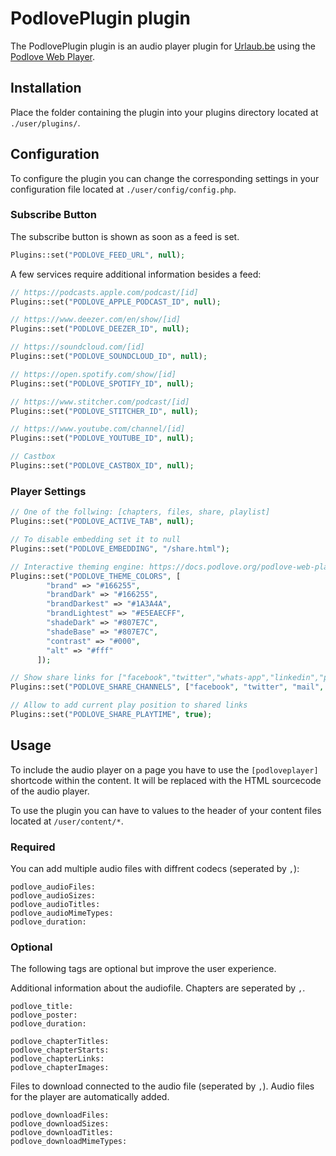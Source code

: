 #  PodlovePlugin plugin
The PodlovePlugin plugin is an audio player plugin for [Urlaub.be](https://github.com/urlaube/urlaube) using the [Podlove Web Player](https://github.com/podlove/podlove-ui).

## Installation
Place the folder containing the plugin into your plugins directory located at `./user/plugins/`.

## Configuration
To configure the plugin you can change the corresponding settings in your configuration file located at `./user/config/config.php`.

### Subscribe Button
The subscribe button is shown as soon as a feed is set.
```php
Plugins::set("PODLOVE_FEED_URL", null);
```

A few services require additional information besides a feed:

```php
// https://podcasts.apple.com/podcast/[id]
Plugins::set("PODLOVE_APPLE_PODCAST_ID", null);

// https://www.deezer.com/en/show/[id]
Plugins::set("PODLOVE_DEEZER_ID", null);

// https://soundcloud.com/[id]
Plugins::set("PODLOVE_SOUNDCLOUD_ID", null);

// https://open.spotify.com/show/[id]
Plugins::set("PODLOVE_SPOTIFY_ID", null);

// https://www.stitcher.com/podcast/[id]
Plugins::set("PODLOVE_STITCHER_ID", null);

// https://www.youtube.com/channel/[id]
Plugins::set("PODLOVE_YOUTUBE_ID", null);

// Castbox
Plugins::set("PODLOVE_CASTBOX_ID", null);
```

### Player Settings

```php
// One of the follwing: [chapters, files, share, playlist]
Plugins::set("PODLOVE_ACTIVE_TAB", null);

// To disable embedding set it to null
Plugins::set("PODLOVE_EMBEDDING", "/share.html");

// Interactive theming engine: https://docs.podlove.org/podlove-web-player/theme.html
Plugins::set("PODLOVE_THEME_COLORS", [
        "brand" => "#166255",
        "brandDark" => "#166255",
        "brandDarkest" => "#1A3A4A",
        "brandLightest" => "#E5EAECFF",
        "shadeDark" => "#807E7C",
        "shadeBase" => "#807E7C",
        "contrast" => "#000",
        "alt" => "#fff"
      ]);

// Show share links for ["facebook","twitter","whats-app","linkedin","pinterest","xing","mail","link"]
Plugins::set("PODLOVE_SHARE_CHANNELS", ["facebook", "twitter", "mail", "link", "whats-app"]);

// Allow to add current play position to shared links 
Plugins::set("PODLOVE_SHARE_PLAYTIME", true);
```

## Usage

To include the audio player on a page you have to use the `[podloveplayer]` shortcode within the content. It will be replaced with the HTML sourcecode of the audio player.

To use the plugin you can have to values to the header of your content files located at `/user/content/*`.

### Required
You can add multiple audio files with diffrent codecs (seperated by `,`):
```
podlove_audioFiles:
podlove_audioSizes:
podlove_audioTitles:
podlove_audioMimeTypes:
podlove_duration:
```

### Optional
The following tags are optional but improve the user experience.

Additional information about the audiofile. Chapters are seperated by `,`.

```
podlove_title:
podlove_poster:
podlove_duration:

podlove_chapterTitles:
podlove_chapterStarts:
podlove_chapterLinks:
podlove_chapterImages:
```



Files to download connected to the audio file (seperated by `,`). Audio files for the player are automatically added.

```
podlove_downloadFiles:
podlove_downloadSizes:
podlove_downloadTitles:
podlove_downloadMimeTypes:
```